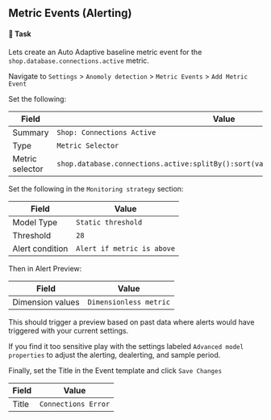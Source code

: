 ## Metric Events (Alerting)

#### 📌 Task

Lets create an Auto Adaptive baseline metric event for the `shop.database.connections.active` metric. 

Navigate to `Settings` > `Anomoly detection` > `Metric Events` > `Add Metric Event`

Set the following:

| Field | Value |
| ------ | ------------- |
| Summary | `Shop: Connections Active`  |
| Type | `Metric Selector` |
| Metric selector | `shop.database.connections.active:splitBy():sort(value(auto,descending)):limit(20)` |

Set the following in the `Monitoring strategy` section:

| Field | Value |
| ------ | ------------- |
| Model Type | `Static threshold`  |
| Threshold | `28` |
| Alert condition | `Alert if metric is above` | 

Then in Alert Preview:

| Field | Value |
| ------ | ------------- |
| Dimension values | `Dimensionless metric`  |

This should trigger a preview based on past data where alerts would have triggered with your current settings.

If you find it too sensitive play with the settings labeled `Advanced model properties` to adjust the alerting, dealerting, and sample period. 

Finally, set the Title in the Event template and click `Save Changes`

| Field | Value |
| ------ | ------------- |
| Title | `Connections Error`  |